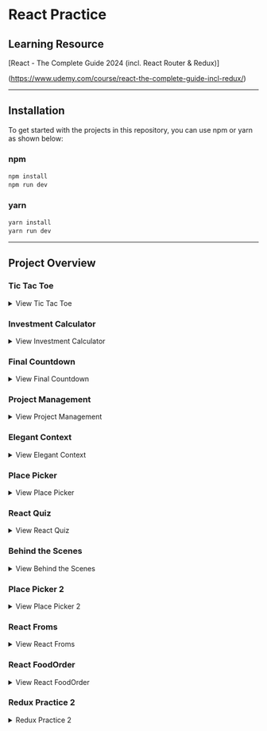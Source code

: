 # React Practice

## Learning Resource

[React - The Complete Guide 2024 (incl. React Router & Redux)]

(https://www.udemy.com/course/react-the-complete-guide-incl-redux/)

---

## Installation

To get started with the projects in this repository,
you can use npm or yarn as shown below:

### npm

```bash
npm install
npm run dev
```

### yarn

```bash
yarn install
yarn run dev
```

---

## Project Overview

### Tic Tac Toe

<details>
  <summary>View Tic Tac Toe</summary>
  <img src="./project_overview/Tic_Tac_Toe/Tic_Tac_Toe.png" alt="Tic-Tac-Toe" width="800" />
</details>

### Investment Calculator

<details>
  <summary>View Investment Calculator</summary>
  <img src="./project_overview/Investment_Calculator/Investment_Calculator.png" alt="Investment Calculator" width="800" />
</details>

### Final Countdown

<details>
  <summary>View Final Countdown</summary>
  <img src="./project_overview/Final_Countdown/Final_Countdown_1.png" alt="Final Countdown 1" width="800" />
  <img src="./project_overview/Final_Countdown/Final_Countdown_2.png" alt="Final Countdown 2" width="800" />
</details>

### Project Management

<details>
  <summary>View Project Management</summary>
  <img src="./project_overview/Project_Management/Project_Management_1.png" alt="Project Management 1" width="800" />
  <img src="./project_overview/Project_Management/Project_Management_2.png" alt="Project Management 2" width="800" />
  <img src="./project_overview/Project_Management/Project_Management_3.png" alt="Project Management 3" width="800" />
  <img src="./project_overview/Project_Management/Project_Management_4.png" alt="Project Management 4" width="800" />
  <img src="./project_overview/Project_Management/Project_Management_5.png" alt="Project Management 5" width="800" />
</details>

### Elegant Context

<details>
  <summary>View Elegant Context</summary>
  <img src="./project_overview/Elegant_Context/Elegant_Context_1.png" alt="Elegant Context 1" width="800" />
  <img src="./project_overview/Elegant_Context/Elegant_Context_2.png" alt="Elegant Context 2" width="800" />
</details>

### Place Picker

<details>
  <summary>View Place Picker</summary>
  <img src="./project_overview/Place_Picker/Place_Picker_1.png" alt="Place Picker 1" width="800" />
  <img src="./project_overview/Place_Picker/Place_Picker_2.png" alt="Place Picker 2" width="800" />
  <img src="./project_overview/Place_Picker/Place_Picker_3.png" alt="Place Picker 3" width="800" />
</details>

### React Quiz

<details>
  <summary>View React Quiz</summary>
  <img src="./project_overview/React_Quiz/React_Quiz_1.png" alt="React Quiz 1" width="800" />
  <img src="./project_overview/React_Quiz/React_Quiz_2.png" alt="React Quiz 2" width="800" />
  <img src="./project_overview/React_Quiz/React_Quiz_3.png" alt="React Quiz 3" width="800" />
  <img src="./project_overview/React_Quiz/React_Quiz_4.png" alt="React Quiz 4" width="800" />
  <img src="./project_overview/React_Quiz/React_Quiz_5.png" alt="React Quiz 5" width="800" />
  <img src="./project_overview/React_Quiz/React_Quiz_6.png" alt="React Quiz 6" width="800" />
</details>

### Behind the Scenes

<details>
  <summary>View Behind the Scenes</summary>
  <img src="./project_overview/Behind_the_Scenes/Behind_the_Scenes_1.png" alt="Behind the Scenes 1" width="800" />
  <img src="./project_overview/Behind_the_Scenes/Behind_the_Scenes_2.png" alt="Behind the Scenes 2" width="800" />
  <img src="./project_overview/Behind_the_Scenes/Behind_the_Scenes_3.png" alt="Behind the Scenes 3" width="800" />
  <img src="./project_overview/Behind_the_Scenes/Behind_the_Scenes_4.png" alt="Behind the Scenes 4" width="800" />
</details>

### Place Picker 2

<details>
  <summary>View Place Picker 2</summary>
  <img src="./project_overview/Place_Picker_2/Place_Picker_2_1.png" alt="Place Picker 2 1" width="800" />
  <img src="./project_overview/Place_Picker_2/Place_Picker_2_2.png" alt="Place Picker 2 2" width="800" />
  <img src="./project_overview/Place_Picker_2/Place_Picker_2_3.png" alt="Place Picker 2 3" width="800" />
  <img src="./project_overview/Place_Picker_2/Place_Picker_2_4.png" alt="Place Picker 2 4" width="800" />
  <img src="./project_overview/Place_Picker_2/Place_Picker_2_5.png" alt="Place Picker 2 5" width="800" />
</details>

### React Froms

<details>
  <summary>View React Froms</summary>
  <img src="./project_overview/React_Forms/React_Forms_1.png" alt="React Forms 1" width="800" />
  <img src="./project_overview/React_Forms/React_Forms_2.png" alt="React Forms 2" width="800" />
  <img src="./project_overview/React_Forms/React_Forms_3.png" alt="React Forms 3" width="800" />
  <img src="./project_overview/React_Forms/React_Forms_4.png" alt="React Forms 4" width="800" />
  <img src="./project_overview/React_Forms/React_Forms_5.png" alt="React Forms 5" width="800" />
</details>

### React FoodOrder

<details>
  <summary>View React FoodOrder</summary>
  <img src="./project_overview/React_FoodOrder/React_FoodOrder_1.png" alt="React FoodOrder 1" width="800" />
  <img src="./project_overview/React_FoodOrder/React_FoodOrder_2.png" alt="React FoodOrder 2" width="800" />
  <img src="./project_overview/React_FoodOrder/React_FoodOrder_3.png" alt="React FoodOrder 3" width="800" />
  <img src="./project_overview/React_FoodOrder/React_FoodOrder_4.png" alt="React FoodOrder 4" width="800" />
  <img src="./project_overview/React_FoodOrder/React_FoodOrder_5.png" alt="React FoodOrder 5" width="800" />
</details>

### Redux Practice 2

<details>
  <summary>Redux Practice 2</summary>
  <img src="./project_overview/Redux_Practice_2/Redux_Practice_2_1.png" alt="Redux Practice 2 1" width="800" />
  <img src="./project_overview/Redux_Practice_2/Redux_Practice_2_2.png" alt="Redux Practice 2 2" width="800" />
  <img src="./project_overview/Redux_Practice_2/Redux_Practice_2_3.png" alt="Redux Practice 2 3" width="800" />
</details>
